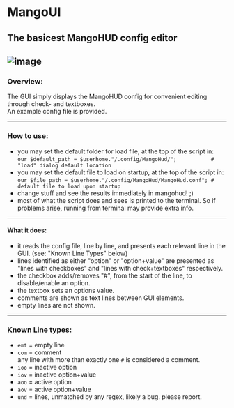 # MangoUI
The basicest MangoHUD config editor
------------------------------------
![image](https://github.com/user-attachments/assets/c1fa7f16-0f1c-4085-bbd1-505f27c4d3c8)
------------------------------------
### Overview:
The GUI simply displays the MangoHUD config for convenient editing through check- and textboxes.<br>
An example config file is provided.

------------------------------------
### How to use:
- you may set the default folder for load file, at the top of the script in:<br>`our $default_path = $userhome."/.config/MangoHud/";           # "load" dialog default location`
- you may set the default file to load on startup, at the top of the script in:<br>`our $file_path = $userhome."/.config/MangoHud/MangoHud.conf"; # default file to load upon startup`
- change stuff and see the results immediately in mangohud! ;)
- most of what the script does and sees is printed to the terminal. So if problems arise, running from terminal may provide extra info.
------------------------------------
#### What it does:
- it reads the config file, line by line, and presents each relevant line in the GUI. (see: "Known Line Types" below)
- lines identified as either "option" or "option+value" are presented as "lines with checkboxes" and "lines with check+textboxes" respectively.
- the checkbox adds/removes "#", from the start of the line, to disable/enable an option.
- the textbox sets an options value.
- comments are shown as text lines between GUI elements.
- empty lines are not shown.
------------------------------------
### Known Line types:
- `emt` = empty line
- `com` = comment<br>any line with more than exactly one `#` is considered a comment.
- `ioo` = inactive option
- `iov` = inactive option+value
- `aoo` = active option
- `aov` = active option+value
- `und` = lines, unmatched by any regex, likely a bug. please report.
